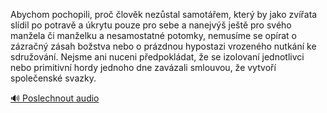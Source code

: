 
Abychom pochopili, proč člověk nezůstal samotářem, který by jako zvířata slídil po potravě a úkrytu pouze pro sebe a nanejvýš ještě pro svého manžela či manželku a nesamostatné potomky, nemusíme se opírat o zázračný zásah božstva nebo o prázdnou hypostazi vrozeného nutkání ke sdružování. Nejsme ani nuceni předpokládat, že se izolovaní jednotlivci nebo primitivní hordy jednoho dne zavázali smlouvou, že vytvoří společenské svazky.

[🔊 Poslechnout audio](/data/7-paragraphs/audio/chapter_36/para_012-Abychom-pochopili-pro-lovk-nezstal-samotem.mp3)
